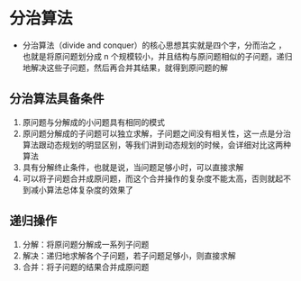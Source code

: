 # 分治算法

- 分治算法（divide and conquer）的核心思想其实就是四个字，分而治之 ，也就是将原问题划分成 n 个规模较小，并且结构与原问题相似的子问题，递归地解决这些子问题，然后再合并其结果，就得到原问题的解

## 分治算法具备条件

1. 原问题与分解成的小问题具有相同的模式
2. 原问题分解成的子问题可以独立求解，子问题之间没有相关性，这一点是分治算法跟动态规划的明显区别，等我们讲到动态规划的时候，会详细对比这两种算法
3. 具有分解终止条件，也就是说，当问题足够小时，可以直接求解
4. 可以将子问题合并成原问题，而这个合并操作的复杂度不能太高，否则就起不到减小算法总体复杂度的效果了

## 递归操作

1. 分解：将原问题分解成一系列子问题
2. 解决：递归地求解各个子问题，若子问题足够小，则直接求解
3. 合并：将子问题的结果合并成原问题